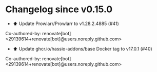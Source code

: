# Changelog since v0.15.0
- ⬆️ Update Prowlarr/Prowlarr to v1.28.2.4885 (#41)

Co-authored-by: renovate[bot] <29139614+renovate[bot]@users.noreply.github.com> 
- ⬆️ Update ghcr.io/hassio-addons/base Docker tag to v17.0.1 (#40)

Co-authored-by: renovate[bot] <29139614+renovate[bot]@users.noreply.github.com> 
